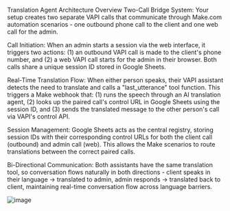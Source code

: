 

Translation Agent Architecture Overview
Two-Call Bridge System: Your setup creates two separate VAPI calls that communicate through Make.com automation scenarios - one outbound phone call to the client and one web call for the admin.

Call Initiation: When an admin starts a session via the web interface, it triggers two actions: (1) an outbound VAPI call is made to the client's phone number, and (2) a web VAPI call starts for the admin in their browser. Both calls share a unique session ID stored in Google Sheets.

Real-Time Translation Flow: When either person speaks, their VAPI assistant detects the need to translate and calls a "last_utterance" tool function. This triggers a Make webhook that: (1) runs the speech through an AI translation agent, (2) looks up the paired call's control URL in Google Sheets using the session ID, and (3) sends the translated message to the other person's call via VAPI's control API.

Session Management: Google Sheets acts as the central registry, storing session IDs with their corresponding control URLs for both the client call (outbound) and admin call (web). This allows the Make scenarios to route translations between the correct paired calls.

Bi-Directional Communication: Both assistants have the same translation tool, so conversation flows naturally in both directions - client speaks in their language → translated to admin, admin responds → translated back to client, maintaining real-time conversation flow across language barriers.


![image](https://github.com/user-attachments/assets/f5673b3b-db4d-42db-8e9f-20f1fed474d5)

